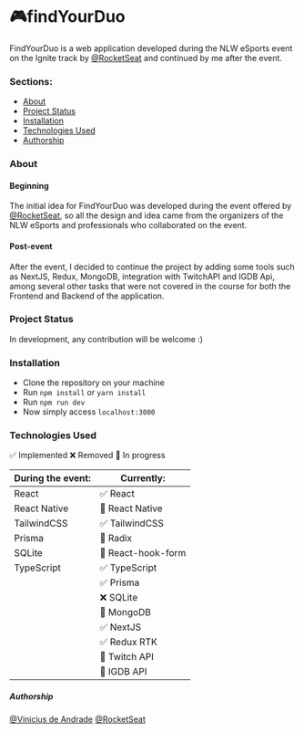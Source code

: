 # 🎮findYourDuo

FindYourDuo is a web application developed during the NLW eSports event on the Ignite track by [@RocketSeat](https://www.rocketseat.com.br/) and continued by me after the event.

### Sections:

- [About](#about)
- [Project Status](#project-status)
- [Installation](#installation)
- [Technologies Used](#technologies-used)
- [Authorship](#authorship)

### About

#### Beginning

The initial idea for FindYourDuo was developed during the event offered by [@RocketSeat](https://www.rocketseat.com.br/), so all the design and idea came from the organizers of the NLW eSports and professionals who collaborated on the event.

#### Post-event

After the event, I decided to continue the project by adding some tools such as NextJS, Redux, MongoDB, integration with TwitchAPI and IGDB Api, among several other tasks that were not covered in the course for both the Frontend and Backend of the application.

### Project Status

In development, any contribution will be welcome :)

### Installation

- Clone the repository on your machine
- Run `npm install` or `yarn install`
- Run `npm run dev`
- Now simply access `localhost:3000`

### Technologies Used
✅ Implemented
❌ Removed
🚧 In progress

| During the event: | Currently:          |
| ----------------- | -------------------- |
| React             | ✅ React             |
| React Native      | 🚧 React Native      |
| TailwindCSS       | ✅ TailwindCSS       |
| Prisma            | 🚧 Radix             |
| SQLite            | 🚧 React-hook-form   |
| TypeScript        | ✅ TypeScript        |
|                   | ✅ Prisma            |
|                   | ❌ SQLite            |
|                   | 🚧 MongoDB           |
|                   | ✅ NextJS            |
|                   | ✅ Redux RTK         |
|                   | 🚧 Twitch API        |
|                   | 🚧 IGDB API          |


##### Authorship

[@Vinicius de Andrade](https://github.com/andradeviniicius)
[@RocketSeat](https://www.rocketseat.com.br/)
